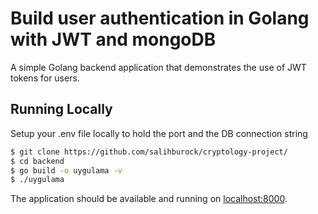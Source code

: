 # Build user authentication in Golang with JWT and mongoDB

A simple Golang backend application that demonstrates the use of JWT tokens for users.


## Running Locally

Setup your .env file locally to hold the port and the DB connection string

```sh
$ git clone https://github.com/salihburock/cryptology-project/
$ cd backend
$ go build -o uygulama -v 
$ ./uygulama
```

The application should be available and running on [localhost:8000](http://localhost:8000/).

